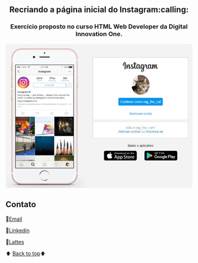 <h2 align="center">​Recriando a página inicial do Instagram:calling:<a name="back-to-top"></a></h2>

<h3 align="center">Exercício proposto no curso HTML Web Developer da Digital Innovation One.</h3>

<p align="center">
    <a href="">
        <img src="img/rag_the_cat-instag.jpg" alt="imagem exercicio">
    </a>
    </p>



## Contato

:e-mail:[Email](pgomes@faeterj-petropolis.edu.br)

:link:[Linkedin](https://www.linkedin.com/in/marcos-paulo-marques-corr%C3%AAa-gomes-2794271b0/)

:link:[Lattes](https://wwws.cnpq.br/cvlattesweb/PKG_MENU.menu?f_cod=A4769AB5DE3FCB49D83423E88118FAB5#)



⬆️ [Back to top](#back-to-top)⬆️ 

 